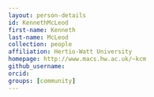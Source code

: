 ```yaml
---
layout: person-details
id: KennethMcLeod
first-name: Kenneth
last-name: McLeod
collection: people
affiliation: Hertio-Watt University
homepage: http://www.macs.hw.ac.uk/~kcm
github_username:
orcid:
groups: [community]
---
```

